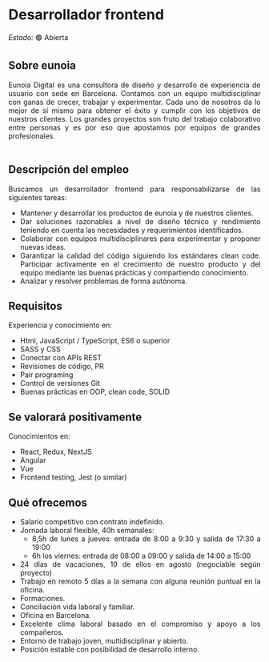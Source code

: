 # Desarrollador frontend

*Estado:* &#128994; Abierta

## Sobre eunoia
<div style="text-align: justify">
Eunoia Digital es una consultora de diseño y desarrollo de experiencia de usuario con sede en Barcelona. Contamos con un equipo multidisciplinar con ganas de crecer, trabajar y experimentar. Cada uno de nosotros da lo mejor de sí mismo para obtener el éxito y cumplir con los objetivos de nuestros clientes. Los grandes proyectos son fruto del trabajo colaborativo entre personas y es por eso que apostamos por equipos de grandes profesionales.  
<div><br>
  
  
## Descripción del empleo
Buscamos un desarrollador frontend para responsabilizarse de las siguientes tareas:

* Mantener y desarrollar los productos de eunoia y de nuestros clientes.
* Dar soluciones razonables a nivel de diseño técnico y rendimiento teniendo en cuenta las necesidades y requerimientos identificados.
* Colaborar con equipos multidisciplinares para experimentar y proponer nuevas ideas.
* Garantizar la calidad del código siguiendo los estándares clean code.
Participar activamente en el crecimiento de nuestro producto y del equipo mediante las buenas prácticas y compartiendo conocimiento.
* Analizar y resolver problemas de forma autónoma.

## Requisitos
Experiencia y conocimiento en:
* Html, JavaScript / TypeScript, ES6 o superior
* SASS y CSS
* Conectar con APIs REST
* Revisiones de código, PR
* Pair programing
* Control de versiones Git
* Buenas prácticas en OOP, clean code, SOLID

## Se valorará positivamente
Conocimientos en:
* React, Redux, NextJS
* Angular
* Vue
* Frontend testing, Jest (o similar)

## Qué ofrecemos
* Salario competitivo con contrato indefinido.
* Jornada laboral flexible, 40h semanales:
  * 8,5h de lunes a jueves: entrada de 8:00 a 9:30 y salida de 17:30 a 19:00
  * 6h los viernes: entrada de 08:00 a 09:00 y salida de 14:00 a 15:00
* 24 días de vacaciones, 10 de ellos en agosto (negociable según proyecto)
* Trabajo en remoto 5 días a la semana con alguna reunión puntual en la oficina.
* Formaciones.
* Conciliación vida laboral y familiar.
* Oficina en Barcelona.
* Excelente clima laboral basado en el compromiso y apoyo a los compañeros.
* Entorno de trabajo joven, multidisciplinar y abierto.
* Posición estable con posibilidad de desarrollo interno.
